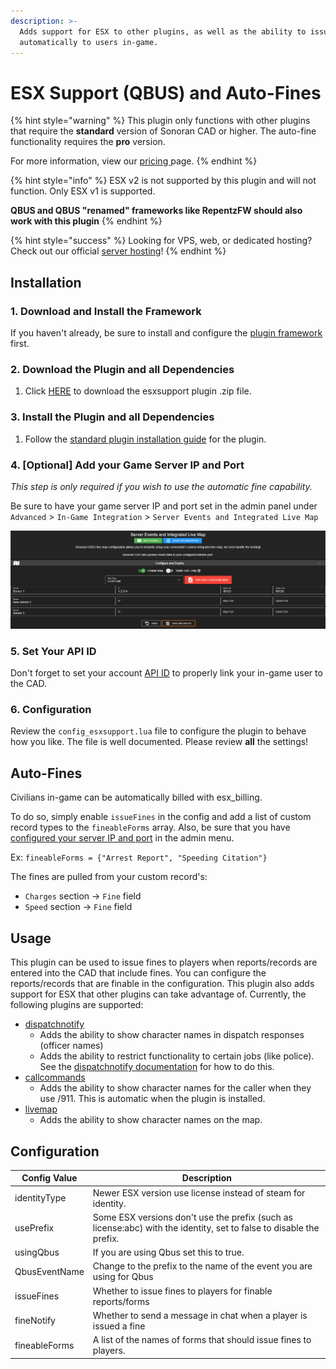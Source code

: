 ```yaml
---
description: >-
  Adds support for ESX to other plugins, as well as the ability to issue fines
  automatically to users in-game.
---
```


# ESX Support (QBUS) and Auto-Fines

{% hint style="warning" %}
This plugin only functions with other plugins that require the **standard** version of Sonoran CAD or higher. The auto-fine functionality requires the **pro** version.

For more information, view our [pricing ](../../../pricing/faq)page.
{% endhint %}

{% hint style="info" %}
ESX v2 is not supported by this plugin and will not function. Only ESX v1 is supported.

**QBUS and QBUS "renamed" frameworks like RepentzFW should also work with this plugin**
{% endhint %}

{% hint style="success" %}
Looking for VPS, web, or dedicated hosting? Check out our official [server hosting](../../../other-products/server-hosting.md)!
{% endhint %}

## Installation

### 1. Download and Install the Framework

If you haven't already, be sure to install and configure the [plugin framework](../framework-installation.md) first.

### 2. Download the Plugin and all Dependencies

1. Click [HERE](https://github.com/Sonoran-Software/sonoran\_esxsupport/releases/tag/latest) to download the esxsupport plugin .zip file.

### 3. Install the Plugin and all Dependencies

1. Follow the [standard plugin installation guide](../plugin-installation) for the plugin.

### 4. \[Optional] Add your Game Server IP and Port

_This step is only required if you wish to use the automatic fine capability._

Be sure to have your game server IP and port set in the admin panel under `Advanced` > `In-Game Integration` > `Server Events and Integrated Live Map`

![Sonoran CAD - Server IP and Port](<../../../.gitbook/assets/image (224).png>)

### 5. Set Your API ID

Don't forget to set your account [API ID](../../../sonoran-cad/api-integration/getting-started/setting-your-api-id.md) to properly link your in-game user to the CAD.

### 6. Configuration

Review the `config_esxsupport.lua` file to configure the plugin to behave how you like. The file is well documented. Please review **all** the settings!

## Auto-Fines

Civilians in-game can be automatically billed with esx\_billing.

To do so, simply enable `issueFines` in the config and add a list of custom record types to the `fineableForms` array. Also, be sure that you have [configured your server IP and port](esx-support.md#4-optional-add-your-game-server-ip-and-port) in the admin menu.

Ex: `fineableForms = {"Arrest Report", "Speeding Citation"}`

The fines are pulled from your custom record's:

* `Charges` section -> `Fine` field
* `Speed` section -> `Fine` field

## Usage

This plugin can be used to issue fines to players when reports/records are entered into the CAD that include fines. You can configure the reports/records that are finable in the configuration. This plugin also adds support for ESX that other plugins can take advantage of. Currently, the following plugins are supported:

* [dispatchnotify](dispatch-notify.md)
  * Adds the ability to show character names in dispatch responses (officer names)
  * Adds the ability to restrict functionality to certain jobs (like police). See the [dispatchnotify documentation](dispatch-notify.md) for how to do this.
* [callcommands](call-commands.md)
  * Adds the ability to show character names for the caller when they use /911. This is automatic when the plugin is installed.
* [livemap](live-map/)
  * Adds the ability to show character names on the map.

## Configuration

| Config Value  | Description                                                                                                         |
| ------------- | ------------------------------------------------------------------------------------------------------------------- |
| identityType  | Newer ESX version use license instead of steam for identity.                                                        |
| usePrefix     | Some ESX versions don't use the prefix (such as license:abc) with the identity, set to false to disable the prefix. |
| usingQbus     | If you are using Qbus set this to true.                                                                             |
| QbusEventName | Change to the prefix to the name of the event you are using for Qbus                                                |
| issueFines    | Whether to issue fines to players for finable reports/forms                                                         |
| fineNotify    | Whether to send a message in chat when a player is issued a fine                                                    |
| fineableForms | A list of the names of forms that should issue fines to players.                                                    |
